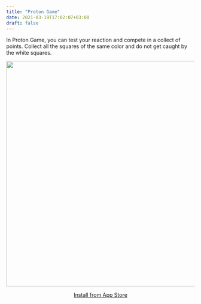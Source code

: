 ```yaml
---
title: "Proton Game"
date: 2021-03-19T17:02:07+03:00
draft: false
---
```


In Proton Game, you can test your reaction and compete in a collect of points. Collect all the squares of the same color and do not get caught by the white squares.

<img src="/img/main.png" height="600">

<div style="text-align: center;">

[Install from App Store](https://apps.apple.com/ru/app/formula/id1561549761?l=en&mt=12)

</div>